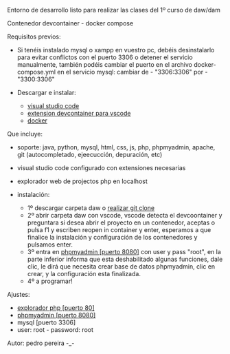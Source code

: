 Entorno de desarrollo listo para realizar las clases del 1º curso de daw/dam

Contenedor devcontainer - docker compose

Requisitos previos:

- Si tenéis instalado mysql o xampp en vuestro pc, debéis desinstalarlo para evitar conflictos con el puerto 3306 o detener el servicio manualmente, también podéis cambiar el puerto en el archivo docker-compose.yml en el servicio mysql:  cambiar de  - "3306:3306"  por  - "3300:3306"

- Descargar e instalar:

  - [visual studio code](https://visualstudio.microsoft.com/es/thank-you-downloading-visual-studio/?sku=community&channel=release&version=vs2022&source=vslandingpage&cid=2030&passive=false)
  - [extension devcontainer para vscode](https://marketplace.visualstudio.com/items?itemname=ms-vscode-remote.remote-containers)
  - [docker](https://docs.docker.com/get-started/get-docker/)

Que incluye:

- soporte: java, python, mysql, html, css, js, php, phpmyadmin, apache, git (autocompletado, ejeecucción, depuración, etc)
- visual studio code configurado con extensiones necesarias
- explorador web de projectos php en localhost

- instalación:

  - 1º descargar carpeta daw o [realizar git clone ](https://github.com/caspero94/daw)
  - 2º abrir carpeta daw con vscode, vscode detecta el devcoontainer y preguntara si desea abrir el proyecto en un contenedor, aceptas o pulsa f1 y escriben reopen in container y enter, esperamos a que finalice la instalación y configuración de los contenedores y pulsamos enter.
  - 3º entra en [phpmyadmin [puerto 8080]](http://localhost:8080/) con user y pass "root", en la parte inferior informa que esta deshabilitado algunas funciones, dale clic, le dirá que necesita crear base de datos phpmyadmin, clic en crear, y la configuración esta finalizada.
  - 4º a programar!

Ajustes:

  - [explorador php [puerto 80]](http://localhost/)
  - [phpmyadmin [puerto 8080]](http://localhost:8080/) 
  - mysql [puerto 3306]
  - user: root - password: root

Autor: pedro pereira
-_-
